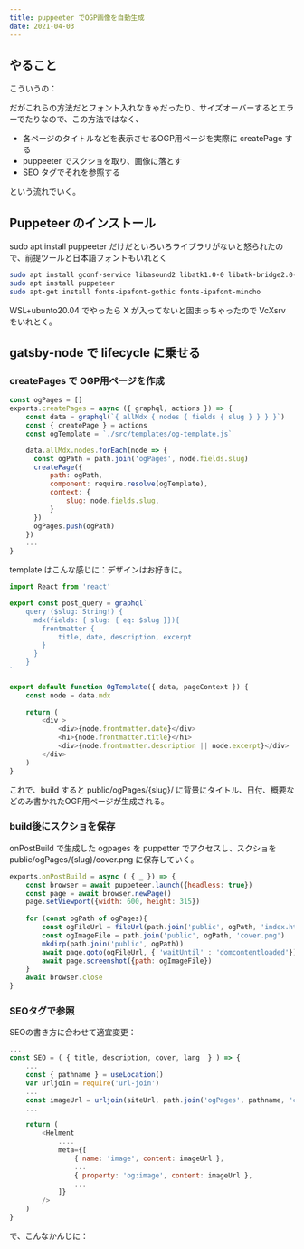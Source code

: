 ```yaml
---
title: puppeeter でOGP画像を自動生成
date: 2021-04-03
---
```


## やること

こういうの：

<LinkExternal url="https://kyabe.net/blog/gatsby-auto-generate-ogp-image/"/>
<LinkExternal url="https://blog.kentarom.com/create-gatsbyjs-plugin-to-dynamically-generate-og-images/"/>

だがこれらの方法だとフォント入れなきゃだったり、サイズオーバーするとエラーでたりなので、この方法ではなく、

- 各ページのタイトルなどを表示させるOGP用ページを実際に createPage する
- puppeeter でスクショを取り、画像に落とす
- SEO タグでそれを参照する

という流れでいく。

## Puppeteer のインストール
sudo apt install puppeeter だけだといろいろライブラリがないと怒られたので、前提ツールと日本語フォントもいれとく

```sh
sudo apt install gconf-service libasound2 libatk1.0-0 libatk-bridge2.0-0 libc6 libcairo2 libcups2 libdbus-1-3 libexpat1 libfontconfig1 libgcc1 libgconf-2-4 libgdk-pixbuf2.0-0 libglib2.0-0 libgtk-3-0 libnspr4 libpango-1.0-0 libpangocairo-1.0-0 libstdc++6 libx11-6 libx11-xcb1 libxcb1 libxcomposite1 libxcursor1 libxdamage1 libxext6 libxfixes3 libxi6 libxrandr2 libxrender1 libxss1 libxtst6 ca-certificates fonts-liberation libappindicator1 libnss3 lsb-release xdg-utils wget  libgbm
sudo apt install puppeteer
sudo apt-get install fonts-ipafont-gothic fonts-ipafont-mincho
```

WSL+ubunto20.04 でやったら X が入ってないと固まっちゃったので VcXsrv をいれとく。

## gatsby-node で lifecycle に乗せる
### createPages で OGP用ページを作成

```js:title=gatsby-node.js
const ogPages = []
exports.createPages = async ({ graphql, actions }) => {
    const data = graphql(`{ allMdx { nodes { fields { slug } } } }`)
    const { createPage } = actions
    const ogTemplate = `./src/templates/og-template.js`

    data.allMdx.nodes.forEach(node => {
      const ogPath = path.join('ogPages', node.fields.slug)
      createPage({
          path: ogPath,
          component: require.resolve(ogTemplate),
          context: {
              slug: node.fields.slug,
          }
      })
      ogPages.push(ogPath)    
    })
    ...
}
```

template はこんな感じに：デザインはお好きに。

```js:title=src/templates/og-template.js
import React from 'react'

export const post_query = graphql`
    query ($slug: String!) {
      mdx(fields: { slug: { eq: $slug }}){
        frontmatter {
            title, date, description, excerpt
        }
      }
    }
`

export default function OgTemplate({ data, pageContext }) {
    const node = data.mdx
    
    return (
        <div >
            <div>{node.frontmatter.date}</div>
            <h1>{node.frontmatter.title}</h1>
            <div>{node.frontmatter.description || node.excerpt}</div>
        </div>
    )
}
```
これで、build すると public/ogPages/{slug}/ に背景にタイトル、日付、概要などのみ書かれたOGP用ページが生成される。

### build後にスクショを保存

onPostBuild で生成した ogpages を puppetter でアクセスし、スクショを public/ogPages/{slug}/cover.png に保存していく。

```js:title=gatsby-node.js
exports.onPostBuild = async ( { _ }) => {
    const browser = await puppeteer.launch({headless: true})
    const page = await browser.newPage()
    page.setViewport({width: 600, height: 315})
        
    for (const ogPath of ogPages){
        const ogFileUrl = fileUrl(path.join('public', ogPath, 'index.html'))
        const ogImageFile = path.join('public', ogPath, 'cover.png')
        mkdirp(path.join('public', ogPath))
        await page.goto(ogFileUrl, { 'waitUntil' : 'domcontentloaded'})
        await page.screenshot({path: ogImageFile})            
    }
    await browser.close
}
```

### SEOタグで参照

SEOの書き方に合わせて適宜変更：

```js:title=src/components/SEO.js
...
const SEO = ( { title, description, cover, lang  } ) => {
    ...
    const { pathname } = useLocation()
    var urljoin = require('url-join')
    ...
    const imageUrl = urljoin(siteUrl, path.join('ogPages', pathname, 'cover.png')
    ...

    return (
        <Helment
            ....
            meta={[
                { name: 'image', content: imageUrl },
                ...
                { property: 'og:image', content: imageUrl },
                ...
            ]}
        />
    )
}
```

で、こんなかんじに：

<LinkExternal url="https://atarukodaka.github.io/software/gatsby/ogp-images/"/>